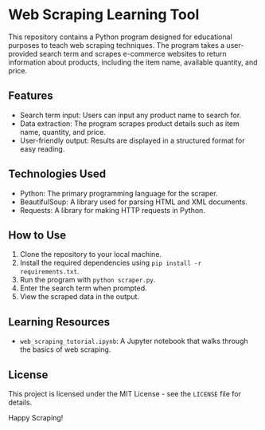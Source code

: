 # Web Scraping Learning Tool

This repository contains a Python program designed for educational purposes to teach web scraping techniques. The program takes a user-provided search term and scrapes e-commerce websites to return information about products, including the item name, available quantity, and price.

## Features

- Search term input: Users can input any product name to search for.
- Data extraction: The program scrapes product details such as item name, quantity, and price.
- User-friendly output: Results are displayed in a structured format for easy reading.

## Technologies Used

- Python: The primary programming language for the scraper.
- BeautifulSoup: A library used for parsing HTML and XML documents.
- Requests: A library for making HTTP requests in Python.

## How to Use

1. Clone the repository to your local machine.
2. Install the required dependencies using `pip install -r requirements.txt`.
3. Run the program with `python scraper.py`.
4. Enter the search term when prompted.
5. View the scraped data in the output.

## Learning Resources

- `web_scraping_tutorial.ipynb`: A Jupyter notebook that walks through the basics of web scraping.

## License

This project is licensed under the MIT License - see the `LICENSE` file for details.

Happy Scraping!
